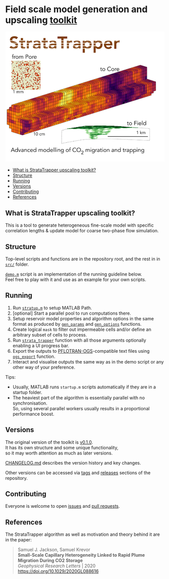 # Field scale model generation and upscaling [toolkit](https://github.com/ImperialCollegeLondon/StrataTrapper)

![StrataTrapper logo](./img/StrataTrapper.jpg)

* [What is StrataTrapper upscaling toolkit?](#what-is-stratatrapper-upscaling-toolkit)
* [Structure](#structure)
* [Running](#running)
* [Versions](#versions)
* [Contributing](#contributing)
* [References](#references)

## What is StrataTrapper upscaling toolkit?

This is a tool to generate heterogeneous fine-scale model with specific correlation lengths & update model for coarse two-phase flow simulation.

## Structure

Top-level scripts and functions are in the repository root, and the rest in in [`src/`](src) folder.

[`demo.m`](demo.m) script is an implementation of the running guideline below.\
Feel free to play with it and use as an example for your own scripts.

## Running

1. Run [`stratup.m`](startup.m) to setup MATLAB Path.
2. [optional] Start a parallel pool to run computations there.
3. Setup reservoir model properties and algorithm options in the same format as produced by
  [`gen_params`](src/gen_params.m) and [`gen_options`](src/gen_options.m) functions.
4. Create logical `mask` to filter out impermeable cells and/or define an arbitrary subset of cells to process.
5. Run [`strata_trapper`](strata_trapper.m) function with all those arguments optionally enabling a UI progress bar.
6. Export the outputs to [PFLOTRAN-OGS](https://docs.opengosim.com/)-compatible text files using [`ogs_export`](ogs_export.m) function.
7. Interact and visualise outputs the same way as in the demo script or any other way of your preference.

Tips:

* Usually, MATLAB runs `startup.m` scripts automatically if they are in a startup folder.
* The heaviest part of the algorithm is essentially parallel with no synchronisation.\
  So, using several parallel workers usually results in a proportional performance boost.

## Versions

The original version of the toolkit is [v0.1.0](https://github.com/ImperialCollegeLondon/StrataTrapper/tree/v0.1.0).\
It has its own structure and some unique functionality,\
so it may worth attention as much as later versions.

[CHANGELOG.md](CHANGELOG.md) describes the version history and key changes.

Other versions can be accessed via [tags](https://github.com/ImperialCollegeLondon/StrataTrapper/tags) and [releases](https://github.com/ImperialCollegeLondon/StrataTrapper/releases) sections of the repository.

## Contributing

Everyone is welcome to open [issues](https://github.com/ImperialCollegeLondon/StrataTrapper/issues) and [pull requests](https://github.com/ImperialCollegeLondon/StrataTrapper/pulls).

## References

The StrataTrapper algorithm as well as motivation and theory behind it are in the paper:

> Samuel J. Jackson, Samuel Krevor\
> **Small-Scale Capillary Heterogeneity Linked to Rapid Plume Migration During CO2 Storage**\
> *Geophysical Research Letters* | 2020\
> <https://doi.org/10.1029/2020GL088616>
